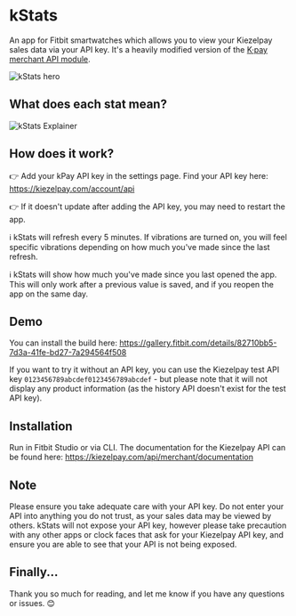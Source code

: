 # kStats

An app for Fitbit smartwatches which allows you to view your Kiezelpay sales data via your API key. It's a heavily modified version of the [K·pay merchant API module](https://github.com/KiezelPay/fitbit_kpay_merchant_api).

![kStats hero](https://reno.watch/kStats.jpg)

## What does each stat mean?

![kStats Explainer](https://reno.watch/kStats-explainer.png)

## How does it work?

👉 Add your kPay API key in the settings page. Find your API key here: https://kiezelpay.com/account/api

👉 If it doesn't update after adding the API key, you may need to restart the app.

ℹ️ kStats will refresh every 5 minutes. If vibrations are turned on, you will feel specific vibrations depending on how much you've made since the last refresh.

ℹ️ kStats will show how much you've made since you last opened the app. This will only work after a previous value is saved, and if you reopen the app on the same day.  

## Demo

You can install the build here: https://gallery.fitbit.com/details/82710bb5-7d3a-41fe-bd27-7a294564f508

If you want to try it without an API key, you can use the Kiezelpay test API key ```0123456789abcdef0123456789abcdef``` - but please note that it will not display any product information (as the history API doesn't exist for the test API key).

## Installation

Run in Fitbit Studio or via CLI. The documentation for the Kiezelpay API can be found here: https://kiezelpay.com/api/merchant/documentation

## Note

Please ensure you take adequate care with your API key. Do not enter your API into anything you do not trust, as your sales data may be viewed by others. kStats will not expose your API key, however please take precaution with any other apps or clock faces that ask for your Kiezelpay API key, and ensure you are able to see that your API is not being exposed.

## Finally...

Thank you so much for reading, and let me know if you have any questions or issues. 😊
